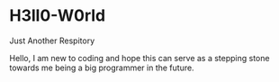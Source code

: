 # H3ll0-W0rld

Just Another Respitory

Hello, I am new to coding and hope this can serve as a stepping stone towards me being a big programmer in the future. 
